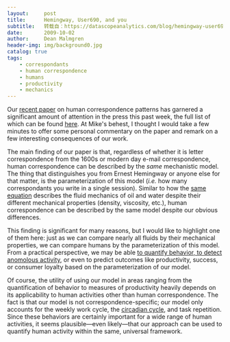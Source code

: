 ```yaml
---
layout:     post
title:      Hemingway, User690, and you
subtitle:   转载自：https://datascopeanalytics.com/blog/hemingway-user690-and-you/
date:       2009-10-02
author:     Dean Malmgren
header-img: img/background0.jpg
catalog: true
tags:
    - correspondants
    - human correspondence
    - humans
    - productivity
    - mechanics
---
```


Our [recent paper](http://www.sciencemag.org/cgi/content/abstract/325/5948/1696) on human correspondence patterns has garnered a significant amount of attention in the press this past week, the full list of which can be found [here](http://amaral-lab.org/news/2009/sep/30/new-publication-how-would-einstein-use-email). At Mike's behest, I thought I would take a few minutes to offer some personal commentary on the paper and remark on a few interesting consequences of our work.

The main finding of our paper is that, regardless of whether it is letter correspondence from the 1600s or modern day e-mail correspondence, human correspondence can be described by the *same* mechanistic model. The thing that distinguishes you from Ernest Hemingway or anyone else for that matter, is the parameterization of this model (*i.e.* how many correspondants you write in a single session). Similar to how the [same equation](http://en.wikipedia.org/wiki/Navier-Stokes_Equations) describes the fluid mechanics of oil and water despite their different mechanical properties (density, viscosity, etc.), human correspondence can be described by the same model despite our obvious differences.

This finding is significant for many reasons, but I would like to highlight one of them here: just as we can compare nearly all fluids by their mechanical properties, we can compare humans by the parameterization of this model. From a practical perspective, we may be able [to quantify behavior, to detect anomolous activity](http://arxiv.org/abs/0905.0106), or even to predict outcomes like productivity, success, or consumer loyalty based on the parameterization of our model.

Of course, the utility of using our model in areas ranging from the quantification of behavior to measures of productivity heavily depends on its applicability to human activities other than human correspondence. The fact is that our model is not correspondence-specific; our model only accounts for the weekly work cycle, the [circadian cycle](http://en.wikipedia.org/wiki/Circadian_rhythm), and task repetition. Since these behaviors are certainly important for a wide range of human activities, it seems plausible—even likely—that our approach can be used to quantify human activity within the same, universal framework.
